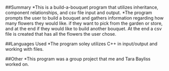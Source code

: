 ##Summary
*This is a build-a-bouquet program that utilizes inheritance, component relationships, and csv file input and output.
*The program prompts the user to build a bouquet and gathers information regarding how many flowers they would like. if they want to pick from the garden or store, and at the end if they would like to build another bouquet. At the end a csv file is created that has all the flowers the user chose.

##Languages Used
*The program soley utilizes C++ in input/output and working with files.

##Other
*This program was a group project that me and Tara Bayliss worked on.
 




